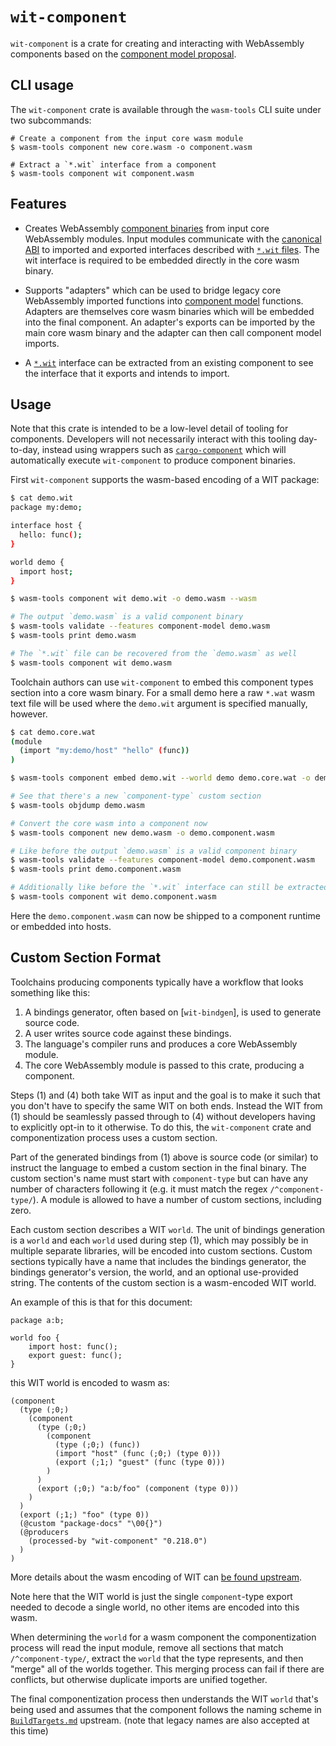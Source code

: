 # `wit-component`

`wit-component` is a crate for creating and interacting with WebAssembly
components based on the [component model proposal][model].

## CLI usage

The `wit-component` crate is available through the `wasm-tools` CLI suite under
two subcommands:

```
# Create a component from the input core wasm module
$ wasm-tools component new core.wasm -o component.wasm

# Extract a `*.wit` interface from a component
$ wasm-tools component wit component.wasm
```

## Features

* Creates WebAssembly [component binaries][model] from input core WebAssembly
  modules. Input modules communicate with the [canonical ABI] to imported and
  exported interfaces described with [`*.wit` files][wit]. The wit interface is
  required to be embedded directly in the core wasm binary.

* Supports "adapters" which can be used to bridge legacy core WebAssembly
  imported functions into [component model][model] functions. Adapters are
  themselves core wasm binaries which will be embedded into the final component.
  An adapter's exports can be imported by the main core wasm binary and the
  adapter can then call component model imports.

* A [`*.wit`][wit] interface can be extracted from an existing component to
  see the interface that it exports and intends to import.

[model]: https://github.com/webassembly/component-model
[canonical ABI]: https://github.com/WebAssembly/component-model/blob/main/design/mvp/CanonicalABI.md
[wit]: https://github.com/WebAssembly/component-model/blob/main/design/mvp/WIT.md

## Usage

Note that this crate is intended to be a low-level detail of tooling for
components. Developers will not necessarily interact with this tooling
day-to-day, instead using wrappers such as
[`cargo-component`](https://github.com/bytecodealliance/cargo-component) which
will automatically execute `wit-component` to produce component binaries.

First `wit-component` supports the wasm-based encoding of a WIT package:

```sh
$ cat demo.wit
package my:demo;

interface host {
  hello: func();
}

world demo {
  import host;
}

$ wasm-tools component wit demo.wit -o demo.wasm --wasm

# The output `demo.wasm` is a valid component binary
$ wasm-tools validate --features component-model demo.wasm
$ wasm-tools print demo.wasm

# The `*.wit` file can be recovered from the `demo.wasm` as well
$ wasm-tools component wit demo.wasm
```

Toolchain authors can use `wit-component` to embed this component types section
into a core wasm binary. For a small demo here a raw `*.wat` wasm text file will
be used where the `demo.wit` argument is specified manually, however.

```sh
$ cat demo.core.wat
(module
  (import "my:demo/host" "hello" (func))
)

$ wasm-tools component embed demo.wit --world demo demo.core.wat -o demo.wasm

# See that there's a new `component-type` custom section
$ wasm-tools objdump demo.wasm

# Convert the core wasm into a component now
$ wasm-tools component new demo.wasm -o demo.component.wasm

# Like before the output `demo.wasm` is a valid component binary
$ wasm-tools validate --features component-model demo.component.wasm
$ wasm-tools print demo.component.wasm

# Additionally like before the `*.wit` interface can still be extracted
$ wasm-tools component wit demo.component.wasm
```

Here the `demo.component.wasm` can now be shipped to a component runtime or
embedded into hosts.

## Custom Section Format

Toolchains producing components typically have a workflow that looks something
like this:

1. A bindings generator, often based on [`wit-bindgen`], is used to generate
  source code.
2. A user writes source code against these bindings.
3. The language's compiler runs and produces a core WebAssembly module.
4. The core WebAssembly module is passed to this crate, producing a component.

Steps (1) and (4) both take WIT as input and the goal is to make it such that
you don't have to specify the same WIT on both ends. Instead the WIT from (1)
should be seamlessly passed through to (4) without developers having to
explicitly opt-in to it otherwise. To do this, the `wit-component` crate and
componentization process uses a custom section.

Part of the generated bindings from (1) above is source code (or similar) to
instruct the language to embed a custom section in the final binary. The custom
section's name must start with `component-type` but can have any number of
characters following it (e.g. it must match the regex `/^component-type/`). A
module is allowed to have a number of custom sections, including zero.

Each custom section describes a WIT `world`. The unit of bindings generation is
a `world` and each `world` used during step (1), which may possibly be in
multiple separate libraries, will be encoded into custom sections. Custom
sections typically have a name that includes the bindings generator,
the bindings generator's version, the world, and an optional use-provided
string. The contents of the custom section is a wasm-encoded WIT world.

An example of this is that for this document:

```wit
package a:b;

world foo {
    import host: func();
    export guest: func();
}
```

this WIT world is encoded to wasm as:

```wasm
(component
  (type (;0;)
    (component
      (type (;0;)
        (component
          (type (;0;) (func))
          (import "host" (func (;0;) (type 0)))
          (export (;1;) "guest" (func (type 0)))
        )
      )
      (export (;0;) "a:b/foo" (component (type 0)))
    )
  )
  (export (;1;) "foo" (type 0))
  (@custom "package-docs" "\00{}")
  (@producers
    (processed-by "wit-component" "0.218.0")
  )
)
```

More details about the wasm encoding of WIT can [be found
upstream](https://github.com/WebAssembly/component-model/blob/main/design/mvp/WIT.md).

Note here that the WIT world is just the single `component`-type export needed
to decode a single world, no other items are encoded into this wasm.

When determining the `world` for a wasm component the componentization process
will read the input module, remove all sections that match `/^component-type/`,
extract the `world` that the type represents, and then "merge" all of the worlds
together. This merging process can fail if there are conflicts, but otherwise
duplicate imports are unified together.

The final componentization process then understands the WIT `world` that's being
used and assumes that the component follows the naming scheme in
[`BuildTargets.md`](https://github.com/WebAssembly/component-model/pull/378)
upstream. (note that legacy names are also accepted at this time)
